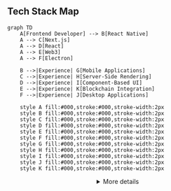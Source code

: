 ## Tech Stack Map
```mermaid
graph TD
    A[Frontend Developer] --> B[React Native]
    A --> C[Next.js]
    A --> D[React]
    A --> E[Web3]
    A --> F[Electron]

    B -->|Experience| G[Mobile Applications]
    C -->|Experience| H[Server-Side Rendering]
    D -->|Experience| I[Component-Based UI]
    E -->|Experience| K[Blockchain Integration]
    F -->|Experience| J[Desktop Applications]

    style A fill:#000,stroke:#000,stroke-width:2px
    style B fill:#000,stroke:#000,stroke-width:2px
    style C fill:#000,stroke:#000,stroke-width:2px
    style D fill:#000,stroke:#000,stroke-width:2px
    style E fill:#000,stroke:#000,stroke-width:2px
    style F fill:#000,stroke:#000,stroke-width:2px
    style G fill:#000,stroke:#000,stroke-width:2px
    style H fill:#000,stroke:#000,stroke-width:2px
    style I fill:#000,stroke:#000,stroke-width:2px
    style J fill:#000,stroke:#000,stroke-width:2px
    style K fill:#000,stroke:#000,stroke-width:2px
```


<div align="center">
<details>
  <summary>More details</summary>
  
## Joonho Kim🌴🌞
<!-- ![Juno's GitHub stats](https://github-readme-stats.vercel.app/api?username=Louis-jk&show_icons=true&theme=cobalt2&hide_border=true&border_radius=0&bg_color=0D1117)   -->
<!-- [![Top Langs](https://github-readme-stats.vercel.app/api/top-langs/?username=Louis-jk&layout=compact)](https://github.com/Louis-jk/github-readme-stats)  -->
<!-- [![Top Langs](https://github-readme-stats.vercel.app/api/top-langs/?username=Louis-jk&langs_count=8)](https://github.com/Louis-jk/github-readme-stats) -->


## Skills🏄🏼‍♂️
<!-- ## Programming Languages & Platforms -->
### Most Used Language
![TypeScript](https://img.shields.io/badge/TypeScript-000000.svg?&style=for-the-badge&logo=TypeScript&logoColor=3178C6) 
![JavaScript](https://img.shields.io/badge/JavaScript-000000.svg?&style=for-the-badge&logo=JavaScript&logoColor=#F7DF1E)

 
### Front-End Tech: Main
![React](https://img.shields.io/badge/React-000.svg?&style=for-the-badge&logo=React&logoColor=61dafb)
![Next.js](https://img.shields.io/badge/Next.js-000000.svg?&style=for-the-badge&logo=Next.js&logoColor=white)
![PWA](https://img.shields.io/badge/pwa-000000.svg?&style=for-the-badge&logo=pwa&logoColor=5A0FC8)
![ReactNative](https://img.shields.io/badge/ReactNative-000.svg?&style=for-the-badge&logo=React&logoColor=61dafb)
![Electron](https://img.shields.io/badge/Electron-000.svg?&style=for-the-badge&logo=Electron&logoColor=a0ecfb)
![HTML5](https://img.shields.io/badge/HTML5-000.svg?&style=for-the-badge&logo=HTML5&logoColor=E34F26)
![CSS3](https://img.shields.io/badge/CSS3-000.svg?&style=for-the-badge&logo=CSS3&logoColor=1572B6)
![Jest](https://img.shields.io/badge/jest-000000.svg?&style=for-the-badge&logo=jest&logoColor=C21325)
![ReactQuery](https://img.shields.io/badge/reactquery-000000.svg?&style=for-the-badge&logo=reactquery&logoColor=FF4154)
![Redux](https://img.shields.io/badge/redux-000000.svg?&style=for-the-badge&logo=redux&logoColor=764ABC)
![ReduxSaga](https://img.shields.io/badge/reduxsaga-000000.svg?&style=for-the-badge&logo=reduxsaga&logoColor=999999)
![i18Next](https://img.shields.io/badge/i18next-000000.svg?&style=for-the-badge&logo=i18next&logoColor=26A69A)
![swr](https://img.shields.io/badge/swr-000000.svg?&style=for-the-badge&logo=swr&logoColor=FFFFFF)

<!-- ![React Router](https://img.shields.io/badge/React%20Router-000.svg?&style=for-the-badge&logo=React%20Router&logoColor=CA4245)
![React Query](https://img.shields.io/badge/React%20Query-000.svg?&style=for-the-badge&logo=React%20Query&logoColor=FF4154)
![Redux](https://img.shields.io/badge/Redux-000.svg?&style=for-the-badge&logo=Redux&logoColor=764abd)
![Redux-Saga](https://img.shields.io/badge/Redux-Saga-000.svg?&style=for-the-badge&logo=Redux-Saga&logoColor=86d46b)
![JSON Web Tokens](https://img.shields.io/badge/JSON%20Web%20Tokens-000000.svg?&style=for-the-badge&logo=JSON%20Web%20Tokens&logoColor=white)
![Firebase](https://img.shields.io/badge/Firebase-000.svg?&style=for-the-badge&logo=Firebase&logoColor=FFCA28)
![styled-components](https://img.shields.io/badge/styled-components-000.svg?&style=for-the-badge&logo=styled-components&logoColor=DB7093)
![Sass](https://img.shields.io/badge/Sass-000.svg?&style=for-the-badge&logo=Sass&logoColor=CC6699)
![MUI](https://img.shields.io/badge/MUI-000.svg?&style=for-the-badge&logo=MUI&logoColor=007FFF)
![Bootstrap](https://img.shields.io/badge/Bootstrap-000.svg?&style=for-the-badge&logo=Bootstrap&logoColor=7952B3)
![.ENV](https://img.shields.io/badge/.ENV-000.svg?&style=for-the-badge&logo=.ENV&logoColor=ECD53F)
![Jest](https://img.shields.io/badge/Jest-000.svg?&style=for-the-badge&logo=Jest&logoColor=C21325)
![Testing Library](https://img.shields.io/badge/Testing%20Library-000.svg?&style=for-the-badge&logo=Testing%20Library&logoColor=E33332) -->

### Back-End Experience
![Node.js](https://img.shields.io/badge/Node.js-000.svg?&style=for-the-badge&logo=Node.js&logoColor=339933)
![NestJS](https://img.shields.io/badge/NestJS-000.svg?&style=for-the-badge&logo=NestJS&logoColor=E0234E)
![Express](https://img.shields.io/badge/Express-000.svg?&style=for-the-badge&logo=Express&logoColor=white)
![Go](https://img.shields.io/badge/Golang-000000.svg?&style=for-the-badge&logo=Go&logoColor=04ABD7)
![Nodemon](https://img.shields.io/badge/nodemon-000000.svg?&style=for-the-badge&logo=nodemon&logoColor=76D04B)

<!-- 
![pm2](https://img.shields.io/badge/pm2-000.svg?&style=for-the-badge&logo=pm2&logoColor=2B037A)
![NGINX](https://img.shields.io/badge/NGINX-000.svg?&style=for-the-badge&logo=NGINX&logoColor=009639)   
-->

<!-- ### Database
![MySQL](https://img.shields.io/badge/MySQL-000.svg?&style=for-the-badge&logo=MySQL&logoColor=4479A1)
![MariaDB](https://img.shields.io/badge/MariaDB-000.svg?&style=for-the-badge&logo=MariaDB&logoColor=white)
![MongoDB](https://img.shields.io/badge/MongoDB-000.svg?&style=for-the-badge&logo=MongoDB&logoColor=47A248)
![SQLite](https://img.shields.io/badge/SQLite-000.svg?&style=for-the-badge&logo=SQLite&logoColor=003B57) -->

<!-- 
### Package managers
![npm](https://img.shields.io/badge/npm-000.svg?&style=for-the-badge&logo=npm&logoColor=CB3837)
![Yarn](https://img.shields.io/badge/Yarn-000.svg?&style=for-the-badge&logo=Yarn&logoColor=2C8EBB)
![NuGet](https://img.shields.io/badge/NuGet-000.svg?&style=for-the-badge&logo=NuGet&logoColor=004880) -->


<!-- ### Tools
![iTerm2](https://img.shields.io/badge/iTerm2-000000.svg?&style=for-the-badge&logo=iTerm2&logoColor=56e361)
![Visual Studio Code](https://img.shields.io/badge/Visual%20Studio%20Code-000.svg?&style=for-the-badge&logo=Visual%20Studio%20Code&logoColor=1e76c6)
![Postman](https://img.shields.io/badge/Postman-000.svg?&style=for-the-badge&logo=Postman&logoColor=FF6C37)
![Xcode](https://img.shields.io/badge/Xcode-000.svg?&style=for-the-badge&logo=Xcode&logoColor=147EFB)
![Android Studio](https://img.shields.io/badge/Android%20Studio-000.svg?&style=for-the-badge&logo=Android%20Studio&logoColor=80b04e) -->

  
### Other Experience
![Docker](https://img.shields.io/badge/Docker-000000.svg?&style=for-the-badge&logo=Docker&logoColor=2496ED)
![Amazon AWS](https://img.shields.io/badge/Amazon%20AWS-000.svg?&style=for-the-badge&logo=Amazon%20AWS&logoColor=FF9900)
![Amazon S3](https://img.shields.io/badge/Amazon%20S3-000.svg?&style=for-the-badge&logo=Amazon%20S3&logoColor=569A31)
![Amazon EC2](https://img.shields.io/badge/Amazon%20EC2-000.svg?&style=for-the-badge&logo=Amazon%20EC2&logoColor=FF9900)
![GreenSock](https://img.shields.io/badge/GreenSock-000.svg?&style=for-the-badge&logo=GreenSock&logoColor=88CE02)
![Three.js](https://img.shields.io/badge/Three.js-000000.svg?&style=for-the-badge&logo=Three.js&logoColor=white)
![Fastlane](https://img.shields.io/badge/Fastlane-000000.svg?&style=for-the-badge&logo=Fastlane&logoColor=00F200)
![SQLite](https://img.shields.io/badge/sqlite-000000.svg?&style=for-the-badge&logo=sqlite&logoColor=003B57)
![MariaDB](https://img.shields.io/badge/mariadb-000000.svg?&style=for-the-badge&logo=mariadb&logoColor=003545)
![MySQL](https://img.shields.io/badge/mysql-000000.svg?&style=for-the-badge&logo=mysql&logoColor=4479A1)
![MongoDB](https://img.shields.io/badge/mongodb-000000.svg?&style=for-the-badge&logo=mongodb&logoColor=47A248)


### Collaboration Tools
![Git](https://img.shields.io/badge/Git-000000.svg?&style=for-the-badge&logo=Git&logoColor=F05032)
![GitHub](https://img.shields.io/badge/github-000000.svg?&style=for-the-badge&logo=github&logoColor=3884FF)
![GitLab](https://img.shields.io/badge/gitlab-000000.svg?&style=for-the-badge&logo=gitlab&logoColor=FC6D26)
<!-- 
![WordPress](https://img.shields.io/badge/WordPress-000.svg?&style=for-the-badge&logo=WordPress&logoColor=117ac9)
![CodeIgniter](https://img.shields.io/badge/CodeIgniter-000000.svg?&style=for-the-badge&logo=CodeIgniter&logoColor=EF4223)
![Laravel](https://img.shields.io/badge/Laravel-000000.svg?&style=for-the-badge&logo=Laravel&logoColor=FF2D20)
![Netlify](https://img.shields.io/badge/Netlify-000.svg?&style=for-the-badge&logo=Netlify&logoColor=00C7B7)
![Vercel](https://img.shields.io/badge/Vercel-000000.svg?&style=for-the-badge&logo=Vercel&logoColor=white)
![D3.js](https://img.shields.io/badge/D3.js-000.svg?&style=for-the-badge&logo=D3.js&logoColor=F9A03C)
![Chart.js](https://img.shields.io/badge/Chart.js-000.svg?&style=for-the-badge&logo=Chart.js&logoColor=FF6384)
![Sentry](https://img.shields.io/badge/Sentry-000000.svg?&style=for-the-badge&logo=Sentry&logoColor=362D59)
![React Query](https://img.shields.io/badge/React%20Query-000000.svg?&style=for-the-badge&logo=React%20Query&logoColor=FF4154)
![Three.js](https://img.shields.io/badge/Three.js-000000.svg?&style=for-the-badge&logo=Three.js&logoColor=white)
![Fastlane](https://img.shields.io/badge/Fastlane-000000.svg?&style=for-the-badge&logo=Fastlane&logoColor=00F200)
![Docker](https://img.shields.io/badge/Docker-000000.svg?&style=for-the-badge&logo=Docker&logoColor=2496ED)
![Amazon AWS](https://img.shields.io/badge/Amazon%20AWS-000.svg?&style=for-the-badge&logo=Amazon%20AWS&logoColor=FF9900)
![Amazon S3](https://img.shields.io/badge/Amazon%20S3-000.svg?&style=for-the-badge&logo=Amazon%20S3&logoColor=569A31)
![Amazon EC2](https://img.shields.io/badge/Amazon%20EC2-000.svg?&style=for-the-badge&logo=Amazon%20EC2&logoColor=FF9900)
![GreenSock](https://img.shields.io/badge/GreenSock-000.svg?&style=for-the-badge&logo=GreenSock&logoColor=88CE02) -->



<!--### Learnings
![Go](https://img.shields.io/badge/Golang-000000.svg?&style=for-the-badge&logo=Go&logoColor=04ABD7)
![Linux](https://img.shields.io/badge/Linux-000000.svg?&style=for-the-badge&logo=Linux&logoColor=FCC624)
![Prisma](https://img.shields.io/badge/Prisma-000000.svg?&style=for-the-badge&logo=Prisma&logoColor=2D3748)
![GNU Bash](https://img.shields.io/badge/GNU%20Bash-000000.svg?&style=for-the-badge&logo=GNU%20Bash&logoColor=white)
 ![Spring](https://img.shields.io/badge/Spring-6DB33F.svg?&style=for-the-badge&logo=Spring&logoColor=white)
![NestJS](https://img.shields.io/badge/NestJS-E0234E.svg?&style=for-the-badge&logo=NestJS&logoColor=white)
![.NET](https://img.shields.io/badge/.NET-512BD4.svg?&style=for-the-badge&logo=.NET&logoColor=white)
![Redis](https://img.shields.io/badge/Redis-DC382D.svg?&style=for-the-badge&logo=Redis&logoColor=white)
![C++](https://img.shields.io/badge/C++-00599C.svg?&style=for-the-badge&logo=C++&logoColor=white)
![ReactiveX](https://img.shields.io/badge/ReactiveX.js-B7178C.svg?&style=for-the-badge&logo=ReactiveX&logoColor=white)
 -->


### Activity
![Slack](https://img.shields.io/badge/Slack-000.svg?&style=for-the-badge&logo=Slack&logoColor=4A154B)
![Discord](https://img.shields.io/badge/discord-000.svg?&style=for-the-badge&logo=discord&logoColor=5865F2)
![GoogleMeet](https://img.shields.io/badge/googlemeet-000.svg?&style=for-the-badge&logo=googlemeet&logoColor=00897B)
![MicrosoftTeams](https://img.shields.io/badge/microsoftteams-000.svg?&style=for-the-badge&logo=microsoftteams&logoColor=6264A7)
![Stack Overflow](https://img.shields.io/badge/Stack%20Overflow-000.svg?&style=for-the-badge&logo=Stack%20Overflow&logoColor=f2740e)

</details>
</div>
